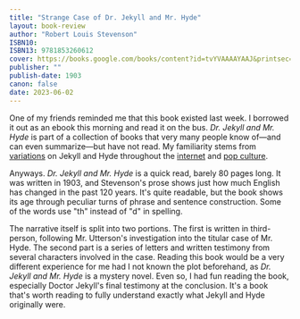 ```yaml
---
title: "Strange Case of Dr. Jekyll and Mr. Hyde"
layout: book-review
author: "Robert Louis Stevenson"
ISBN10: 
ISBN13: 9781853260612
cover: https://books.google.com/books/content?id=tvYVAAAAYAAJ&printsec=frontcover&img=1&zoom=1&edge=curl&source=gbs_api
publisher: ""
publish-date: 1903
canon: false
date: 2023-06-02
---
```

One of my friends reminded me that this book existed last week.
I borrowed it out as an ebook this morning and read it on the bus.
*Dr.
Jekyll and Mr.
Hyde* is part of a collection of books that very many people know of—and can even summarize—but have not read.
My familiarity stems from [variations](https://www.theglassscientists.com/comic/page-04) on Jekyll and Hyde throughout the [internet](https://tvtropes.org/pmwiki/pmwiki.php/Main/JekyllAndHyde) and [pop culture](https://www.imdb.com/title/tt0800080/).

Anyways.
*Dr.
Jekyll and Mr.
Hyde* is a quick read, barely 80 pages long.
It was written in 1903, and Stevenson's prose shows just how much English has changed in the past 120 years.
It's quite readable, but the book shows its age through peculiar turns of phrase and sentence construction.
Some of the words use "th" instead of "d" in spelling.

The narrative itself is split into two portions.
The first is written in third-person, following Mr.
Utterson's investigation into the titular case of Mr.
Hyde.
The second part is a series of letters and written testimony from several characters involved in the case.
Reading this book would be a very different experience for me had I not known the plot beforehand, as *Dr.
Jekyll and Mr.
Hyde* is a mystery novel.
Even so, I had fun reading the book, especially Doctor Jekyll's final testimony at the conclusion.
It's a book that's worth reading to fully understand exactly what Jekyll and Hyde originally were.